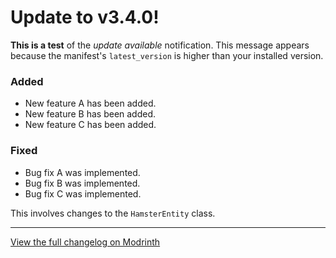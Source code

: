 # Update to v3.4.0!
**This is a test** of the *update available* notification. This message appears because the manifest's `latest_version` is higher than your installed version.

### Added
- New feature A has been added.
- New feature B has been added.
- New feature C has been added.
### Fixed
- Bug fix A was implemented.
- Bug fix B was implemented.
- Bug fix C was implemented.

This involves changes to the `HamsterEntity` class.

---
[View the full changelog on Modrinth](https://modrinth.com/mod/adorable-hamster-pets/versions)
